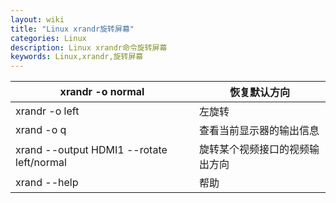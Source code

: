 ```yaml
---
layout: wiki
title: "Linux xrandr旋转屏幕"
categories: Linux
description: Linux xrandr命令旋转屏幕
keywords: Linux,xrandr,旋转屏幕
---
```




| xrandr -o normal                          | 恢复默认方向                   |
| ----------------------------------------- | ------------------------------ |
| xrandr -o left                            | 左旋转                         |
| xrand -o q                                | 查看当前显示器的输出信息       |
| xrand --output HDMI1 --rotate left/normal | 旋转某个视频接口的视频输出方向 |
| xrand --help                              | 帮助                           |